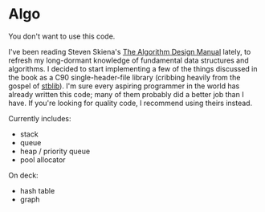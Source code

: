 Algo
====

You don't want to use this code. 

I've been reading Steven Skiena's [The Algorithm Design Manual](http://www.algorist.com) lately,
to refresh my long-dormant knowledge of fundamental data structures and algorithms. I decided to start
implementing a few of the things discussed in the book as a C90 single-header-file library (cribbing
heavily from the gospel of [stblib](https://github.com/nothings/stb)). I'm sure every aspiring programmer
in the world has already written this code; many of them probably did a better job than I have.
If you're looking for quality code, I recommend using theirs instead.

Currently includes:
- stack
- queue
- heap / priority queue
- pool allocator

On deck:
- hash table
- graph
